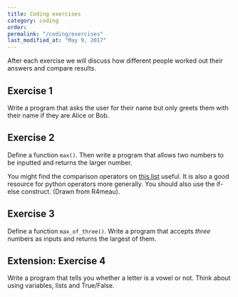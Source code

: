 ```yaml
---
title: Coding exercises
category: coding
order: 
permalink: "/coding/exercises"
last_modified_at: "May 9, 2017"
---
```


After each exercise we will discuss how different people worked out their answers and compare results.

## Exercise 1

Write a program that asks the user for their name but only greets them with their name if they are Alice or Bob.

## Exercise 2

Define a function `max()`. Then write a program that allows two numbers to be inputted and returns the larger number.

You might find the comparison operators on [this list](https://www.tutorialspoint.com/python/python_basic_operators.htm) useful. It is also a good resource for python operators more generally. You should also use the if-else construct. (Drawn from R4meau).

## Exercise 3

Define a function `max_of_three()`. Write a program that accepts *three* numbers as inputs and returns the largest of them.

## Extension: Exercise 4

Write a program that tells you whether a letter is a vowel or not. Think about using variables, lists and True/False.
